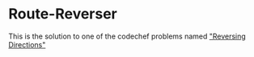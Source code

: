 # Route-Reverser
This is the solution to one of the codechef problems named <a href="">"Reversing Directions"</a>
